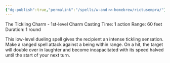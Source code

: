 ```yaml
---
{"dg-publish":true,"permalink":"/spells/w-and-w-homebrew/rictusempra/"}
---
```


The Tickling Charm - 1st-level Charm 
Casting Time: 1 action 
Range: 60 feet 
Duration: 1 round 

This low-level dueling spell gives the recipient an intense tickling sensation. Make a ranged spell attack against a being within range. On a hit, the target will double over in laughter and become incapacitated with its speed halved until the start of your next turn. 